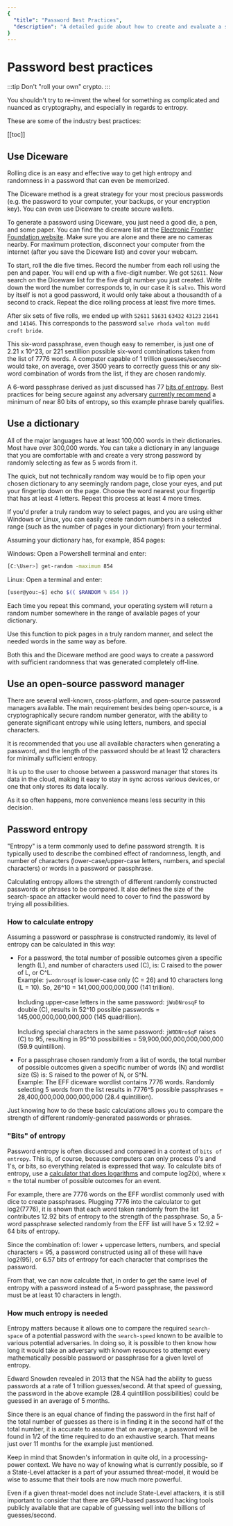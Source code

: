 ```yaml
---
{
  "title": "Password Best Practices",
  "description": "A detailed guide about how to create and evaluate a strong password. This is the Wasabi documentation, an archive of knowledge about the open-source, non-custodial and privacy-focused Bitcoin wallet for desktop."
}
---
```


# Password best practices

:::tip
Don't "roll your own" crypto.
:::

You shouldn't try to re-invent the wheel for something as complicated and nuanced as cryptography, and especially in regards to entropy.

These are some of the industry best practices:

[[toc]]

## Use Diceware

Rolling dice is an easy and effective way to get high entropy and randomness in a password that can even be memorized.

The Diceware method is a great strategy for your most precious passwords (e.g. the password to your computer, your backups, or your encryption key).
You can even use Diceware to create secure wallets.

To generate a password using Diceware, you just need a good die, a pen, and some paper.
You can find the diceware list at the [Electronic Frontier Foundation website](https://www.eff.org/deeplinks/2016/07/new-wordlists-random-passphrases).
Make sure you are alone and there are no cameras nearby.
For maximum protection, disconnect your computer from the internet (after you save the Diceware list) and cover your webcam.

To start, roll the die five times.
Record the number from each roll using the pen and paper.
You will end up with a five-digit number.
We got `52611`.
Now search on the Diceware list for the five digit number you just created.
Write down the word the number corresponds to, in our case it is `salvo`.
This word by itself is not a good password, it would only take about a thousandth of a second to crack.
Repeat the dice rolling process at least five more times.

After six sets of five rolls, we ended up with `52611` `51631` `63432` `43123` `21641` and `14146`.
This corresponds to the password `salvo rhoda walton mudd croft bride`.

This six-word passphrase, even though easy to remember, is just one of 2.21 x 10^23, or 221 sextillion possible six-word combinations taken from the list of 7776 words.
A computer capable of 1 trillion guesses/second would take, on average, over 3500 years to correctly guess this or any six-word combination of words from the list, if they are chosen randomly.

A 6-word passphrase derived as just discussed has 77 [bits of entropy](/using-wasabi/PasswordBestPractices.md#how-to-calculate-entropy).
Best practices for being secure against any adversary [currently recommend](https://blog.securityevaluators.com/understanding-password-complexity-5e0d23643a2a) a minimum of near 80 bits of entropy, so this example phrase barely qualifies.

## Use a dictionary

All of the major languages have at least 100,000 words in their dictionaries. Most have over 300,000 words.
You can take a dictionary in any language that you are comfortable with and create a very strong password by randomly selecting as few as 5 words from it.

The quick, but not technically random way would be to flip open your chosen dictionary to any seemingly random page, close your eyes, and put your fingertip down on the page. Choose the word nearest your fingertip that has at least 4 letters.
Repeat this process at least 4 more times.

If you'd prefer a truly random way to select pages, and you are using either Windows or Linux, you can easily create random numbers in a selected range (such as the number of pages in your dictionary) from your terminal.

Assuming your dictionary has, for example, 854 pages:

Windows:
Open a Powershell terminal and enter:

```sh
[C:\User>] get-random -maximum 854
```

Linux:
Open a terminal and enter:

```sh
[user@you:~$] echo $(( $RANDOM % 854 ))
```

Each time you repeat this command, your operating system will return a random number somewhere in the range of available pages of your dictionary.

Use this function to pick pages in a truly random manner, and select the needed words in the same way as before.

Both this and the Diceware method are good ways to create a password with sufficient randomness that was generated completely off-line.

## Use an open-source password manager

There are several well-known, cross-platform, and open-source password managers available.
The main requirement besides being open-source, is a cryptographically secure random number generator, with the ability to generate significant entropy while using letters, numbers, and special characters.

It is recommended that you use all available characters when generating a password, and the length of the password should be at least 12 characters for minimally sufficient entropy.

It is up to the user to choose between a password manager that stores its data in the cloud, making it easy to stay in sync across various devices, or one that only stores its data locally.

As it so often happens, more convenience means less security in this decision.

## Password entropy

"Entropy" is a term commonly used to define password strength.
It is typically used to describe the combined effect of randomness, length, and number of characters (lower-case/upper-case letters, numbers, and special characters) or words in a password or passphrase.

Calculating entropy allows the strength of different randomly constructed passwords or phrases to be compared.
It also defines the size of the search-space an attacker would need to cover to find the password by trying all possibilities.

### How to calculate entropy

Assuming a password or passphrase is constructed randomly, its level of entropy can be calculated in this way:

- For a password, the total number of possible outcomes given a specific length (L), and number of characters used (C), is:
C raised to the power of L, or C^L.<br>
Example: `jwodnrosqf` is lower-case only (C = 26) and 10 characters long (L = 10). So, 26^10 = 141,000,000,000,000 (141 trillion).<br><br>
Including upper-case letters in the same password: `jWoDNrosqF` to double (C), results in 52^10 possible passwords = 145,000,000,000,000,000 (145 quadrillion).<br><br>
Including special characters in the same password: `jW0DNro$qF` raises (C) to 95, resulting in 95^10 possibilities = 59,900,000,000,000,000,000 (59.9 quintillion).

- For a passphrase chosen randomly from a list of words, the total number of possible outcomes given a specific number of words (N) and wordlist size (S) is: S raised to the power of N, or S^N.<br>
Example: The EFF diceware wordlist contains 7776 words.
Randomly selecting 5 words from the list results in 7776^5 possible passphrases = 28,400,000,000,000,000,000 (28.4 quintillion).

Just knowing how to do these basic calculations allows you to compare the strength of different randomly-generated passwords or phrases.

### "Bits" of entropy

Password entropy is often discussed and compared in a context of `bits of entropy`.
This is, of course, because computers can only process 0's and 1's, or bits, so everything related is expressed that way.
To calculate bits of entropy, use a [calculator that does logarithms](https://miniwebtool.com/log-base-2-calculator/?num1=7776) and compute log2(x), where x = the total number of possible outcomes for an event.

For example, there are 7776 words on the EFF wordlist commonly used with dice to create passphrases.
Plugging 7776 into the calculator to get log2(7776), it is shown that each word taken randomly from the list contributes 12.92 bits of entropy to the strength of the passphrase.
So, a 5-word passphrase selected randomly from the EFF list will have 5 x 12.92 = 64 bits of entropy.

Since the combination of: lower + uppercase letters, numbers, and special characters = 95, a password constructed using all of these will have log2(95), or 6.57 bits of entropy for each character that comprises the password.

From that, we can now calculate that, in order to get the same level of entropy with a password instead of a 5-word passphrase, the password must be at least 10 characters in length.

### How much entropy is needed

Entropy matters because it allows one to compare the required `search-space` of a potential password with the `search-speed` known to be availble to various potential adversaries.
In doing so, it is possible to then know how long it would take an adversary with known resources to attempt every mathematically possible password or passphrase for a given level of entropy.

Edward Snowden revealed in 2013 that the NSA had the ability to guess passwords at a rate of 1 trillion guesses/second.
At that speed of guessing, the password in the above example (28.4 quintillion possibilities) could be guessed in an average of 5 months.

Since there is an equal chance of finding the password in the first half of the total number of guesses as there is in finding it in the second half of the total number, it is accurate to assume that on average, a password will be found in 1/2 of the time required to do an exhaustive search.
That means just over 11 months for the example just mentioned.

Keep in mind that Snowden's information in quite old, in a processing-power context.
We have no way of knowing what is currently possible, so if a State-Level attacker is a part of your assumed threat-model, it would be wise to assume that their tools are now much more powerful.

Even if a given threat-model does not include State-Level attackers, it is still important to consider that there are GPU-based password hacking tools publicly available that are capable of guessing well into the billions of guesses/second.


